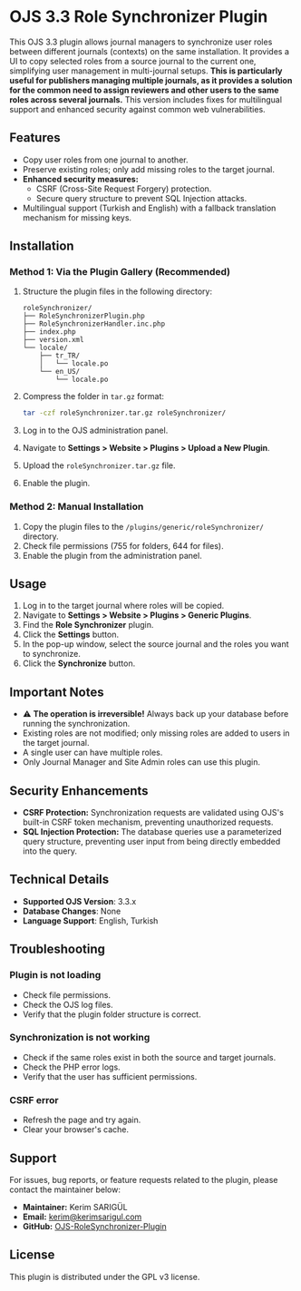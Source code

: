 # OJS 3.3 Role Synchronizer Plugin

This OJS 3.3 plugin allows journal managers to synchronize user roles between different journals (contexts) on the same installation. It provides a UI to copy selected roles from a source journal to the current one, simplifying user management in multi-journal setups. **This is particularly useful for publishers managing multiple journals, as it provides a solution for the common need to assign reviewers and other users to the same roles across several journals.** This version includes fixes for multilingual support and enhanced security against common web vulnerabilities.

## Features

-   Copy user roles from one journal to another.
-   Preserve existing roles; only add missing roles to the target journal.
-   **Enhanced security measures:**
    -   CSRF (Cross-Site Request Forgery) protection.
    -   Secure query structure to prevent SQL Injection attacks.
-   Multilingual support (Turkish and English) with a fallback translation mechanism for missing keys.

## Installation

### Method 1: Via the Plugin Gallery (Recommended)

1.  Structure the plugin files in the following directory:

    ```
    roleSynchronizer/
    ├── RoleSynchronizerPlugin.php
    ├── RoleSynchronizerHandler.inc.php
    ├── index.php
    ├── version.xml
    └── locale/
        ├── tr_TR/
        │   └── locale.po
        └── en_US/
            └── locale.po
    ```

2.  Compress the folder in `tar.gz` format:
    ```bash
    tar -czf roleSynchronizer.tar.gz roleSynchronizer/
    ```

3.  Log in to the OJS administration panel.
4.  Navigate to **Settings > Website > Plugins > Upload a New Plugin**.
5.  Upload the `roleSynchronizer.tar.gz` file.
6.  Enable the plugin.

### Method 2: Manual Installation

1.  Copy the plugin files to the `/plugins/generic/roleSynchronizer/` directory.
2.  Check file permissions (755 for folders, 644 for files).
3.  Enable the plugin from the administration panel.

## Usage

1.  Log in to the target journal where roles will be copied.
2.  Navigate to **Settings > Website > Plugins > Generic Plugins**.
3.  Find the **Role Synchronizer** plugin.
4.  Click the **Settings** button.
5.  In the pop-up window, select the source journal and the roles you want to synchronize.
6.  Click the **Synchronize** button.

## Important Notes

-   ⚠️ **The operation is irreversible!** Always back up your database before running the synchronization.
-   Existing roles are not modified; only missing roles are added to users in the target journal.
-   A single user can have multiple roles.
-   Only Journal Manager and Site Admin roles can use this plugin.

## Security Enhancements

-   **CSRF Protection:** Synchronization requests are validated using OJS's built-in CSRF token mechanism, preventing unauthorized requests.
-   **SQL Injection Protection:** The database queries use a parameterized query structure, preventing user input from being directly embedded into the query.

## Technical Details

-   **Supported OJS Version**: 3.3.x
-   **Database Changes**: None
-   **Language Support**: English, Turkish

## Troubleshooting

### Plugin is not loading
-   Check file permissions.
-   Check the OJS log files.
-   Verify that the plugin folder structure is correct.

### Synchronization is not working
-   Check if the same roles exist in both the source and target journals.
-   Check the PHP error logs.
-   Verify that the user has sufficient permissions.

### CSRF error
-   Refresh the page and try again.
-   Clear your browser's cache.

## Support

For issues, bug reports, or feature requests related to the plugin, please contact the maintainer below:

-   **Maintainer:** Kerim SARIGÜL
-   **Email:** kerim@kerimsarigul.com
-   **GitHub:** [OJS-RoleSynchronizer-Plugin](https://github.com/kerimsarigul/OJS-RoleSynchronizer-Plugin/)

## License

This plugin is distributed under the GPL v3 license.
